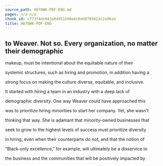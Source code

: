 ```yaml
---
source_path: H078WK-PDF-ENG.md
pages: n/a-n/a
chunk_id: c773f4de043a0dd51b90e6c6dd8705822c2a96a9
title: H078WK-PDF-ENG
---
```

## to Weaver. Not so. Every organization, no matter their demographic

makeup, must be intentional about the equitable nature of their

systemic structures, such as hiring and promotion, in addition having a

strong focus on making the culture diverse, equitable, and inclusive.

It started with hiring a team in an industry with a deep lack of

demographic diversity. One way Weaver could have approached this

was to prioritize hiring minorities to start her company. Yet, she wasn’t

thinking that way. She is adamant that minority-owned businesses that

seek to grow to the highest levels of success must prioritize diversity

in hiring, even when their counterparts do not, and that the notion of

“Black-only excellence,” for example, will ultimately be a disservice to

the business and the communities that will be positively impacted by
